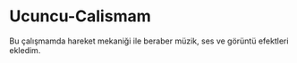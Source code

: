 # Ucuncu-Calismam
Bu çalışmamda hareket mekaniği ile beraber müzik, ses ve görüntü efektleri ekledim.
